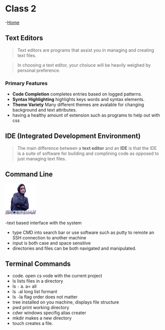 # Class 2

-[Home](README.md)


## Text Editors

> Text editors are programs that assist you in managing and creating text files.

> In choosing a text editor, your choiuce will be heavily weighed by personal preference.

### Primary Features

- **Code Completion** completes entries based on logged patterns.
- **Syntax Highlighting** highlights keys words and syntax elements.
- **Theme Variety** Many different themes are avalable for changing background and text attributes.
- having a healthy amount of extension such as programs to help out with css

## IDE (Integrated Development Environment)
 > The main difference between a **text editor** and an **IDE** is that the IDE is a suite of software for building and complining code as opposed to just managing text files.
 
 ## Command Line
 
<img src="hackerman.png" alt="hackerman" width="100" height="100">

-text based interface with the system
- type CMD into search bar or use software such as putty to remote an SSH connection to another machine
- input is both case and space sensitive
- directories and files can be both navigated and manipulated.

## Terminal Commands

- code. open cs vode with the current project
- ls lists files in a directory
- ls `-` a. a= all
- ls `-`al long list formant
- ls `-`la flag order does not matter
- tree installed on you machine, displays file structure
- pwd print working directory
- cdwr windows specifig alias creater
- mkdir makes a new directory
- touch creates a file.

